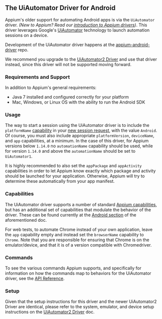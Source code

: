 ## The UiAutomator Driver for Android

Appium's older support for automating Android apps is via the `UiAutomator`
driver.  _(New to Appium? Read our [introduction to Appium drivers](#TODO))_.
This driver leverages Google's
[UiAutomator](https://developer.android.com/training/testing/ui-automator.html)
technology to launch automation sessions on a device.

Development of the UiAutomator driver happens at the
[appium-android-driver](https://github.com/appium/appium-android-driver)
repo.

We recommend you upgrade to the [UiAutomator2 Driver](android-uiautomator2.md)
and use that driver instead, since this driver will not be supported moving
forward.

### Requirements and Support

In addition to Appium's general requirements:

* Java 7 installed and configured correctly for your platform
* Mac, Windows, or Linux OS with the ability to run the Android SDK

### Usage

The way to start a session using the UiAutomator driver is to include the
`platformName` [capability](#TODO) in your [new session request](#TODO), with
the value `Android`. Of course, you must also include appropriate
`platformVersion`, `deviceName`, and `app` capabilities, at a minimum. In the
case of this driver, for Appium versions below `1.14.0` no `automationName`
capability should be used, while for version `1.14.0` and above the `automationName`
should be set to `UiAutomator1`.

It is highly recommended to also set the `appPackage` and `appActivity`
capabilities in order to let Appium know exactly which package and activity
should be launched for your application. Otherwise, Appium will try to
determine these automatically from your app manifest.

### Capabilities

The UiAutomator driver supports a number of standard [Appium
capabilities](/docs/en/writing-running-appium/caps.md), but has an additional
set of capabilities that modulate the behavior of the driver. These can be
found currently at the [Android
section](/docs/en/writing-running-appium/caps.md#android-only) of the
aforementioned doc.

For web tests, to automate Chrome instead of your own application, leave the
`app` capability empty and instead set the `browserName` capability to
`Chrome`. Note that you are responsible for ensuring that Chrome is on the
emulator/device, and that it is of a version compatible with Chromedriver.


### Commands

To see the various commands Appium supports, and specifically for information
on how the commands map to behaviors for the UiAutomator driver, see the [API
Reference](#TODO).


### Setup

Given that the setup instructions for this driver and the newer UiAutomator2
Driver are identical, please refer to the system, emulator, and device setup
instructions on the [UiAutomator2
Driver](/docs/en/drivers/android-uiautomator2.md) doc.
